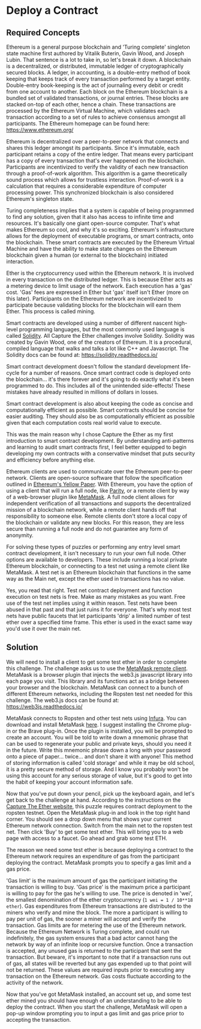 # Deploy a Contract

## Required Concepts

Ethereum is a general purpose blockchain and 'Turing complete' singleton state machine first authored by Vitalik Buterin, Gavin Wood, and Joseph Lubin. That sentence is a lot to take in, so let's break it down. A blockchain is a decentralized, or distributed, immutable ledger of cryptographically secured blocks. A ledger, in accounting, is a double-entry method of book keeping that keeps track of every transaction performed by a target entity. Double-entry book-keeping is the act of journaling every debit or credit from one account to another. Each block on the Ethereum blockchain is a bundled set of validated transactions, or journal entries. These blocks are stacked on-top of each other, hence a chain. These transactions are processed by the Ethereum Virtual Machine, which validates each transaction according to a set of rules to achieve consensus amongst all participants. The Ethereum homepage can be found here: https://www.ethereum.org/

Ethereum is decentralized over a peer-to-peer network that connects and shares this ledger amongst its participants. Since it's immutable, each participant retains a copy of the entire ledger. That means every participant has a copy of every transaction that's ever happened on the blockchain. Participants are incentivized to verify the validity of each new transaction through a proof-of-work algorithm. This algorithm is a game theoretically sound process which allows for trustless interaction. Proof-of-work is a calculation that requires a considerable expenditure of computer processing power. This synchronized blockchain is also considered Ethereum's singleton state.

Turing completeness implies that a system is capable of being programmed to find any solution, given that it also has access to infinite time and resources. It's basically one giant open-source computer. That's what makes Ethereum so cool, and why it's so exciting. Ethereum's infrastructure allows for the deployment of executable programs, or smart contracts, onto the blockchain. These smart contracts are executed by the Ethereum Virtual Machine and have the ability to make state changes on the Ethereum blockchain given a human (or external to the blockchain) initiated interaction.

Ether is the cryptocurrency used within the Ethereum network. It is involved in every transaction on the distributed ledger. This is because Ether acts as a metering device to limit usage of the network. Each execution has a 'gas' cost. 'Gas' fees are expressed in Ether but 'gas' itself isn't Ether (more on this later). Participants on the Ethereum network are incentivized to participate because validating blocks for the blockchain will earn them Ether. This process is called mining.

Smart contracts are developed using a number of different nascent high-level programming languages, but the most commonly used language is called [Solidity](https://github.com/ethereum/solidity). All Capture the Ether challenges involve Solidity. Solidity was created by Gavin Wood, one of the creators of Ethereum. It is a procedural, compiled language that walks and talks a lot like C++ and Javascript. The Solidity docs can be found at: https://solidity.readthedocs.io/

Smart contract development doesn't follow the standard development life-cycle for a number of reasons. Once smart contract code is deployed onto the blockchain... it's there forever and it's going to do exactly what it's been programmed to do. This includes all of the unintended side-effects! These mistakes have already resulted in millions of dollars in losses.

Smart contract development is also about keeping the code as concise and computationally efficient as possible. Smart contracts should be concise for easier auditing. They should also be as computationally efficient as possible given that each computation costs real world value to execute.

This was the main reason why I chose Capture the Ether as my first introduction to smart contract development. By understanding anti-patterns and learning to audit smart contracts first, I feel better equipped to begin developing my own contracts with a conservative mindset that puts security and efficiency before anything else.

Ethereum clients are used to communicate over the Ethereum peer-to-peer network. Clients are open-source software that follow the specification outlined in [Ethereum's Yellow Paper](https://ethereum.github.io/yellowpaper/paper.pdf). With Ethereum, you have the option of using a client that will run a full node, like [Parity](https://paritytech.io/), or a remote client by way of a web-browser plugin like [MetaMask](https://metamask.io/). A full node client allows for independent verification of all transactions and supports the decentralized mission of a blockchain network, while a remote client hands off that responsibility to someone else. Remote clients don't store a local copy of the blockchain or validate any new blocks. For this reason, they are less secure than running a full node and do not guarantee any form of anonymity.

For solving these types of puzzles or performing any entry level smart contract development, it isn't necessary to run your own full node. Other options are available to developers. These include running a local private Ethereum blockchain, or connecting to a test net using a remote client like MetaMask. A test net is an Ethereum blockchain that functions in the same way as the Main net, except the ether used in transactions has no value.

Yes, you read that right. Test net contract deployment and function execution on test nets is free. Make as many mistakes as you want. Free use of the test net implies using it within reason. Test nets have been abused in that past and that just ruins it for everyone. That's why most test nets have public faucets that let participants 'drip' a limited number of test ether over a specified time frame. This ether is used in the exact same way you'd use it over the main net.

## Solution

We will need to install a client to get some test ether in order to complete this challenge. The challenge asks us to use the [MetaMask remote client](https://metamask.io/). MetaMask is a browser plugin that injects the web3.js javascript library into each page you visit. This library and its functions act as a bridge between your browser and the blockchain. MetaMask can connect to a bunch of different Ethereum networks, including the Ropsten test net needed for this challenge.
The web3.js docs can be found at: https://web3js.readthedocs.io/

MetaMask connects to Ropsten and other test nets using [Infura](https://infura.io/). You can download and install MetaMask [here](https://metamask.io/). I suggest installing the Chrome plug-in or the Brave plug-in. Once the plugin is installed, you will be prompted to create an account. You will be told to write down a mnemonic phrase that can be used to regenerate your public and private keys, should you need it in the future. Write this mnemonic phrase down a long with your password onto a piece of paper... twice... and don't share it with anyone! This method of storing information is called 'cold storage' and while it may be old school, it is a pretty secure method of storage. And I know you probably won't be using this account for any serious storage of value, but it's good to get into the habit of keeping your account information safe.

Now that you've put down your pencil, pick up the keyboard again, and let's get back to the challenge at hand. According to the instructions on the [Capture The Ether website](https://capturetheether.com/challenges/warmup/deploy/), this puzzle requires contract deployment to the ropsten testnet.
Open the MetaMask plug-in and look in the top right hand corner. You should see a drop down menu that shows your current Ethereum network connection. Switch from the main net to the ropsten test net. Then click 'Buy' to get some test ether. This will bring you to a web page with access to a faucet. Go ahead and grab some test ETH.

The reason we need some test ether is because deploying a contract to the Ethereum network requires an expenditure of gas from the participant deploying the contract. MetaMask prompts you to specify a gas limit and a gas price.

'Gas limit' is the maximum amount of gas the participant initiating the transaction is willing to buy. 'Gas price' is the maximum price a participant is willing to pay for the gas he's willing to use. The price is denoted in 'wei', the smallest denomination of the ether cryptocurrency (```1 wei = 1 / 10**18 ether```). Gas expenditures from Ethereum transactions are distributed to the miners who verify and mine the block. The more a participant is willing to pay per unit of gas, the sooner a miner will accept and verify the transaction. Gas limits are for metering the use of the Ethereum network. Because the Ethereum Network is Turing complete, and could run indefinitely, the gas system ensures that a bad actor cannot hang the network by way of an infinite loop or recursive function. Once a transaction is accepted, any unused gas is returned to the participant that sent the transaction. But beware, it's important to note that if a transaction runs out of gas, all states will be reverted but any gas expended up to that point will not be returned. These values are required inputs prior to executing any transaction on the Ethereum network. Gas costs fluctuate according to the activity of the network.

Now that you've got MetaMask installed, an account set up, and some test ether mined you should have enough of an understanding to be able to deploy the contract. When you start the challenge, MetaMask will open a pop-up window prompting you to input a gas limit and gas price prior to accepting the transaction.
